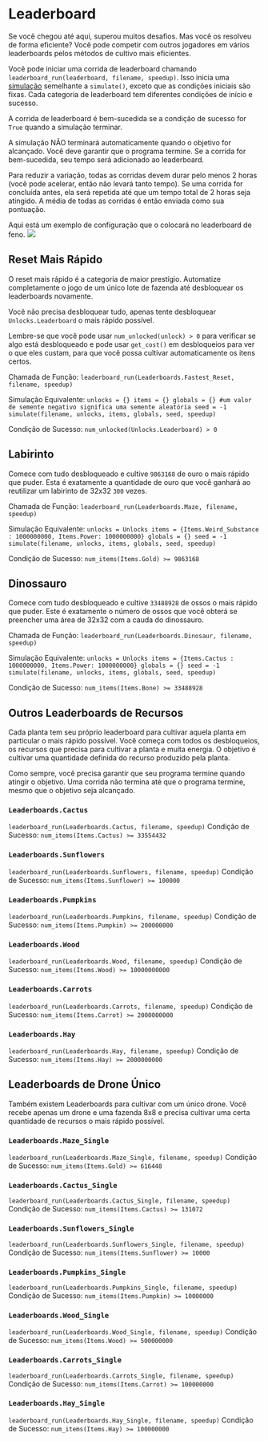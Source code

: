 # Leaderboard
Se você chegou até aqui, superou muitos desafios. Mas você os resolveu de forma eficiente? 
Você pode competir com outros jogadores em vários leaderboards pelos métodos de cultivo mais eficientes.

Você pode iniciar uma corrida de leaderboard chamando `leaderboard_run(leaderboard, filename, speedup)`.
Isso inicia uma [simulação](docs/unlocks/simulation.md) semelhante a `simulate()`, exceto que as condições iniciais são fixas. Cada categoria de leaderboard tem diferentes condições de início e sucesso.

A corrida de leaderboard é bem-sucedida se a condição de sucesso for `True` quando a simulação terminar. 

A simulação NÃO terminará automaticamente quando o objetivo for alcançado. Você deve garantir que o programa termine.
Se a corrida for bem-sucedida, seu tempo será adicionado ao leaderboard.

Para reduzir a variação, todas as corridas devem durar pelo menos 2 horas (você pode acelerar, então não levará tanto tempo). Se uma corrida for concluída antes, ela será repetida até que um tempo total de 2 horas seja atingido. A média de todas as corridas é então enviada como sua pontuação.

Aqui está um exemplo de configuração que o colocará no leaderboard de feno.
![](LeaderboardSetup400)

## Reset Mais Rápido
O reset mais rápido é a categoria de maior prestígio. Automatize completamente o jogo de um único lote de fazenda até desbloquear os leaderboards novamente.

Você não precisa desbloquear tudo, apenas tente desbloquear `Unlocks.Leaderboard` o mais rápido possível.

Lembre-se que você pode usar `num_unlocked(unlock) > 0` para verificar se algo está desbloqueado e pode usar `get_cost()` em desbloqueios para ver o que eles custam, para que você possa cultivar automaticamente os itens certos.

Chamada de Função:
`leaderboard_run(Leaderboards.Fastest_Reset, filename, speedup)`

Simulação Equivalente:
`unlocks = {}
items = {}
globals = {}
#um valor de semente negativo significa uma semente aleatória
seed = -1
simulate(filename, unlocks, items, globals, seed, speedup)`

Condição de Sucesso:
`num_unlocked(Unlocks.Leaderboard) > 0`

## Labirinto
Comece com tudo desbloqueado e cultive `9863168` de ouro o mais rápido que puder. Esta é exatamente a quantidade de ouro que você ganhará ao reutilizar um labirinto de 32x32 `300` vezes.

Chamada de Função:
`leaderboard_run(Leaderboards.Maze, filename, speedup)`

Simulação Equivalente:
`unlocks = Unlocks
items = {Items.Weird_Substance : 1000000000, Items.Power: 1000000000}
globals = {}
seed = -1
simulate(filename, unlocks, items, globals, seed, speedup)`

Condição de Sucesso:
`num_items(Items.Gold) >= 9863168`

## Dinossauro
Comece com tudo desbloqueado e cultive `33488928` de ossos o mais rápido que puder. Este é exatamente o número de ossos que você obterá se preencher uma área de 32x32 com a cauda do dinossauro.

Chamada de Função:
`leaderboard_run(Leaderboards.Dinosaur, filename, speedup)`

Simulação Equivalente:
`unlocks = Unlocks
items = {Items.Cactus : 1000000000, Items.Power: 1000000000}
globals = {}
seed = -1
simulate(filename, unlocks, items, globals, seed, speedup)`

Condição de Sucesso:
`num_items(Items.Bone) >= 33488928`

## Outros Leaderboards de Recursos
Cada planta tem seu próprio leaderboard para cultivar aquela planta em particular o mais rápido possível. Você começa com todos os desbloqueios, os recursos que precisa para cultivar a planta e muita energia. O objetivo é cultivar uma quantidade definida do recurso produzido pela planta.

Como sempre, você precisa garantir que seu programa termine quando atingir o objetivo. Uma corrida não termina até que o programa termine, mesmo que o objetivo seja alcançado.

### `Leaderboards.Cactus`
`leaderboard_run(Leaderboards.Cactus, filename, speedup)`
Condição de Sucesso: `num_items(Items.Cactus) >= 33554432`

### `Leaderboards.Sunflowers`
`leaderboard_run(Leaderboards.Sunflowers, filename, speedup)`
Condição de Sucesso: `num_items(Items.Sunflower) >= 100000`

### `Leaderboards.Pumpkins`
`leaderboard_run(Leaderboards.Pumpkins, filename, speedup)`
Condição de Sucesso: `num_items(Items.Pumpkin) >= 200000000`

### `Leaderboards.Wood`
`leaderboard_run(Leaderboards.Wood, filename, speedup)`
Condição de Sucesso: `num_items(Items.Wood) >= 10000000000`

### `Leaderboards.Carrots`
`leaderboard_run(Leaderboards.Carrots, filename, speedup)`
Condição de Sucesso: `num_items(Items.Carrot) >= 2000000000`

### `Leaderboards.Hay`
`leaderboard_run(Leaderboards.Hay, filename, speedup)`
Condição de Sucesso: `num_items(Items.Hay) >= 2000000000`

## Leaderboards de Drone Único
Também existem Leaderboards para cultivar com um único drone. Você recebe apenas um drone e uma fazenda 8x8 e precisa cultivar uma certa quantidade de recursos o mais rápido possível.

### `Leaderboards.Maze_Single`
`leaderboard_run(Leaderboards.Maze_Single, filename, speedup)`
Condição de Sucesso: `num_items(Items.Gold) >= 616448`

### `Leaderboards.Cactus_Single`
`leaderboard_run(Leaderboards.Cactus_Single, filename, speedup)`
Condição de Sucesso: `num_items(Items.Cactus) >= 131072`

### `Leaderboards.Sunflowers_Single`
`leaderboard_run(Leaderboards.Sunflowers_Single, filename, speedup)`
Condição de Sucesso: `num_items(Items.Sunflower) >= 10000`

### `Leaderboards.Pumpkins_Single`
`leaderboard_run(Leaderboards.Pumpkins_Single, filename, speedup)`
Condição de Sucesso: `num_items(Items.Pumpkin) >= 10000000`

### `Leaderboards.Wood_Single`
`leaderboard_run(Leaderboards.Wood_Single, filename, speedup)`
Condição de Sucesso: `num_items(Items.Wood) >= 500000000`

### `Leaderboards.Carrots_Single`
`leaderboard_run(Leaderboards.Carrots_Single, filename, speedup)`
Condição de Sucesso: `num_items(Items.Carrot) >= 100000000`

### `Leaderboards.Hay_Single`
`leaderboard_run(Leaderboards.Hay_Single, filename, speedup)`
Condição de Sucesso: `num_items(Items.Hay) >= 100000000`